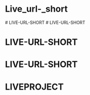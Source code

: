 # Live_url-_short
#   L I V E - U R L - S H O R T  
 # LIVE-URL-SHORT
# LIVE-URL-SHORT
# LIVE-URL-SHORT
# LIVEPROJECT
